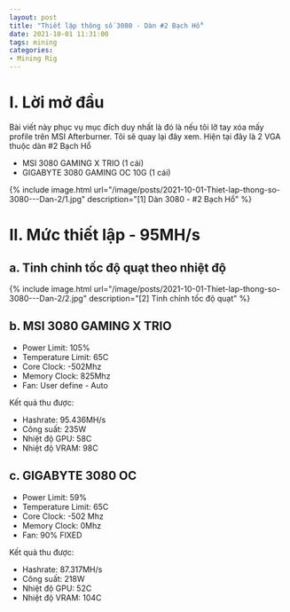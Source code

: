 ```yaml
---
layout: post
title: "Thiết lập thông số 3080 - Dàn #2 Bạch Hổ"
date: 2021-10-01 11:31:00
tags: mining
categories:
- Mining Rig
---
```

# I. Lời mở đầu

Bài viết này phục vụ mục đích duy nhất là đó là nếu tôi lỡ tay xóa mấy profile trên MSI Afterburner. Tôi sẽ quay lại đây xem. Hiện tại đây là 2 VGA thuộc dàn #2 Bạch Hổ


- MSI 3080 GAMING X TRIO (1 cái)
- GIGABYTE 3080 GAMING OC 10G (1 cái)

{% include image.html url="/image/posts/2021-10-01-Thiet-lap-thong-so-3080---Dan-2/1.jpg" description="[1] Dàn 3080 - #2 Bạch Hổ" %}

# II. Mức thiết lập - 95MH/s
## a. Tinh chỉnh tốc độ quạt theo nhiệt độ
{% include image.html url="/image/posts/2021-10-01-Thiet-lap-thong-so-3080---Dan-2/2.jpg" description="[2] Tinh chỉnh tốc độ quạt" %}

## b. MSI 3080 GAMING X TRIO
- Power Limit: 105%
- Temperature Limit: 65C
- Core Clock: -502Mhz
- Memory Clock: 825Mhz
- Fan: User define - Auto

Kết quả thu được:
- Hashrate: 95.436MH/s
- Công suất: 235W
- Nhiệt độ GPU: 58C
- Nhiệt độ VRAM: 98C

## c. GIGABYTE 3080 OC
- Power Limit: 59%
- Temperature Limit: 65C
- Core Clock: -502 Mhz
- Memory Clock: 0Mhz
- Fan: 90% FIXED

Kết quả thu được:
- Hashrate: 87.317MH/s
- Công suất: 218W
- Nhiệt độ GPU: 52C
- Nhiệt độ VRAM: 104C
